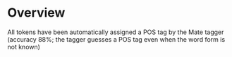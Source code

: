 # Overview

All tokens have been automatically assigned a POS tag by the Mate tagger (accuracy 88%; the tagger guesses a POS tag even when the word form is not known)
